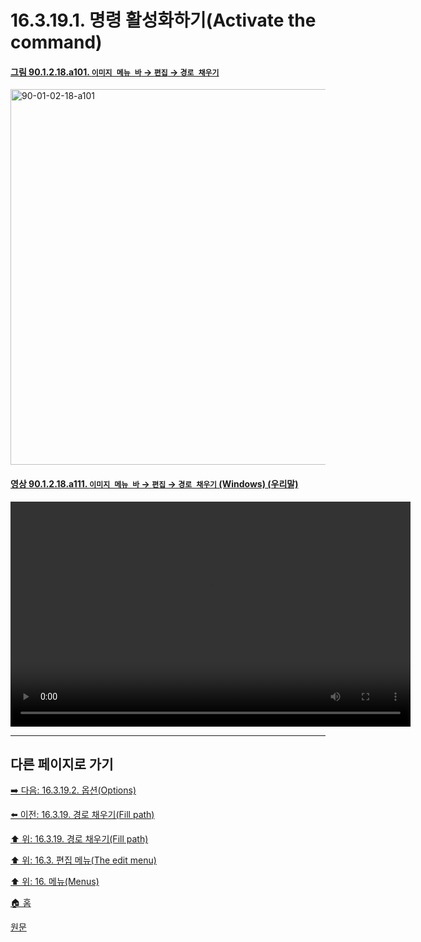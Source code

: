# 16.3.19.1. 명령 활성화하기(Activate the command)

<a id="90-01-02-18-a101"></a>

#### [그림 90.1.2.18.a101. `이미지 메뉴 바` → `편집` → `경로 채우기`](./90-01-02-18-fill_path.md#90-01-02-18-a101)
<img width="980" height="601" alt="90-01-02-18-a101" src="https://github.com/user-attachments/assets/89c012c1-53a9-46ec-83c0-57ec005d6dc4" />

<a id="90-01-02-18-a111"></a>

#### [영상 90.1.2.18.a111. `이미지 메뉴 바` → `편집` → `경로 채우기` (Windows) (우리말)](./90-01-02-18-fill_path.md#90-01-02-18-a111)
<video controls="controls" width="640" height="360" src="https://github.com/user-attachments/assets/93cbd4e0-b6ff-4710-ae0c-868c09ac707c"></video>

***

## 다른 페이지로 가기

[➡️ 다음: 16.3.19.2. 옵션(Options)](./16-03-19-02-options.md)

[⬅️ 이전: 16.3.19. 경로 채우기(Fill path)](./16-03-19-00-fill_path.md)

[⬆️ 위: 16.3.19. 경로 채우기(Fill path)](./16-03-19-00-fill_path.md)

[⬆️ 위: 16.3. 편집 메뉴(The edit menu)](./16-03-00-the-edit-menu.md)

[⬆️ 위: 16. 메뉴(Menus)](./16-00-menus.md)

[🏠 홈](./00-home.md)

[원문](https://docs.gimp.org/2.10/ko/gimp-path-fill.html#idm24095)
